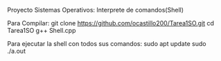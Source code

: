 Proyecto Sistemas Operativos: Interprete de comandos(Shell)

Para Compilar:
git clone https://github.com/ocastillo200/Tarea1SO.git
cd Tarea1SO
g++ Shell.cpp

Para ejecutar la shell con todos sus comandos:
sudo apt update
sudo ./a.out
